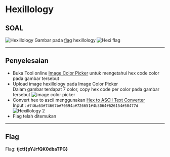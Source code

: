 # Hexillology

## SOAL

![Hexillology](https://user-images.githubusercontent.com/26424136/83003350-64531280-a038-11ea-867f-84896a6d9237.PNG)
Gambar pada [flag](https://static.tjctf.org/af83861c918131864a4e3df24c49d9bad766ae701f02387ee0698593b44f3390_Hexillology.png) hexillology
![Hexi flag](https://user-images.githubusercontent.com/26424136/83003542-a7ad8100-a038-11ea-841c-c58f11ce63b4.png)

____________________________________

## Penyelesaian

- Buka Tool online [Image Color Picker](https://imagecolorpicker.com/en/) untuk mengetahui hex code color pada gambar tersebut
- Upload image hexillology pada Image Color Picker <br />
Dalam gambar terdapat 7 color, copy hex code per color pada gambar tersebut
![image color picker](https://user-images.githubusercontent.com/26424136/83004675-28b94800-a03a-11ea-9fe9-887880db2423.PNG)
- Convert hex to ascii menggunakan [Hex to ASCII Text Converter](https://www.rapidtables.com/convert/number/hex-to-ascii.html) <br />
Input : `#746a63#74667b#70594a#726651#4b3064#626154#50477d`
![Hexillology 2](https://user-images.githubusercontent.com/26424136/83006300-38399080-a03c-11ea-8f20-9b8cce81ba32.PNG)
- Flag telah ditemukan <br />

____________________________________

## Flag

Flag: <b>tjctf{pYJrfQK0dbaTPG}</b>
